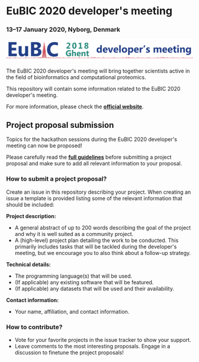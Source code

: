 # EuBIC 2020 developer's meeting
### 13&ndash;17 January 2020, Nyborg, Denmark

![Logo](logo.png)

The EuBIC 2020 developer's meeting will bring together scientists active in the field of bioinformatics and computational proteomics.

This repository will contain some information related to the EuBIC 2020 developer's meeting.

For more information, please check the **[official website](https://www.proteomics-academy.org/)**.

## Project proposal submission

Topics for the hackathon sessions during the EuBIC 2020 developer's meeting can now be proposed!

Please carefully read the **[full guidelines](https://www.proteomics-academy.org/)** before submitting a project proposal and make sure to add all relevant information to your proposal.

### How to submit a project proposal?

Create an issue in this repository describing your project. When creating an issue a template is provided listing some of the relevant information that should be included:

**Project description:**

- A general abstract of up to 200 words describing the goal of the project and why it is well suited as a community project.
- A (high-level) project plan detailing the work to be conducted. This primarily includes tasks that will be tackled during the developer's meeting, but we encourage you to also think about a follow-up strategy.

**Technical details:**

- The programming language(s) that will be used.
- (If applicable) any existing software that will be featured.
- (If applicable) any datasets that will be used and their availability.

**Contact information:**

- Your name, affiliation, and contact information.

### How to contribute?

- Vote for your favorite projects in the issue tracker to show your support.
- Leave comments to the most interesting proposals. Engage in a discussion to finetune the project proposals!

